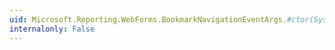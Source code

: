 ```yaml
---
uid: Microsoft.Reporting.WebForms.BookmarkNavigationEventArgs.#ctor(System.String)
internalonly: False
---
```

